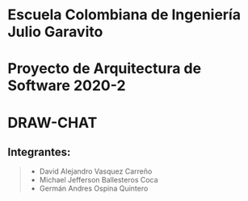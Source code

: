 # Escuela Colombiana de Ingeniería Julio Garavito
# Proyecto de Arquitectura de Software 2020-2
# DRAW-CHAT

## Integrantes: 
>- David Alejandro Vasquez Carreño
>- Michael Jefferson Ballesteros Coca
>- Germán Andres Ospina Quintero
